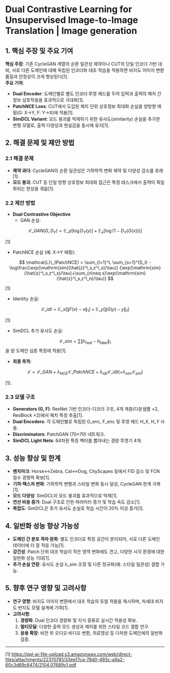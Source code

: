 # Dual Contrastive Learning for Unsupervised Image-to-Image Translation | Image generation

## 1. 핵심 주장 및 주요 기여  
**핵심 주장**: 기존 CycleGAN 계열의 순환 일관성 제약이나 CUT의 단일 인코더 기반 대비, 서로 다른 도메인에 대해 독립된 인코더와 대조 학습을 적용하면 비지도 이미지 변환 품질과 안정성이 크게 향상된다[1].  
**주요 기여**:  
- **Dual Encoder**: 도메인별로 별도 인코더·투영 헤드를 두어 입력과 출력의 패치 간 정보 상호작용을 효과적으로 극대화[1].  
- **PatchNCE Loss**: CUT에서 도입된 패치 단위 상호정보 최대화 손실을 양방향 매핑(G: X→Y, F: Y→X)에 적용[1].  
- **SimDCL Variant**: 모드 붕괴를 억제하기 위한 유사도(similarity) 손실을 추가한 변형 모델로, 출력 다양성과 현실감을 동시에 유지[1].  

## 2. 해결 문제 및 제안 방법  
### 2.1 해결 문제  
- **제약 과다**: CycleGAN의 순환 일관성은 기하학적 변화 제약 및 다양성 감소를 초래[1].  
- **모드 붕괴**: CUT 등 단일 방향 상호정보 최대화 접근은 특정 태스크에서 출력이 획일화되는 현상을 겪음[1].  

### 2.2 제안 방법  
- **Dual Contrastive Objective**  
  - GAN 손실:
  
$$ \mathcal{L}\_{GAN}(G,D_Y)= \mathbb{E}\_{y}[\log D_Y(y)]+\mathbb{E}_{x}[\log(1-D_Y(G(x)))]$$

[1]
    
  - PatchNCE 손실 (예: X→Y 매핑):

$$
      \mathcal{L}\_{PatchNCE} = \sum_{l=1}^L \sum_{s=1}^{S_l} -\log\frac{\exp(\mathrm{sim}(\hat{z}^l_s,z^l_s)/\tau)}
      {\exp(\mathrm{sim}(\hat{z}^l_s,z^l_s)/\tau)+\sum_{n\neq s}\exp(\mathrm{sim}(\hat{z}^l_s,z^l_n)/\tau)}
$$

[1]  
  - Identity 손실:

$$ \mathcal{L}\_{idt} = \mathbb{E}\_{x}[\|F(x)-x\|_1] + \mathbb{E}\_{y}[\|G(y)-y\|_1]$$

[1]  
  - SimDCL 추가 유사도 손실:

$$\mathcal{L}\_{sim} = \sum \|h_{\mathrm{real}} - h_{\mathrm{fake}}\|_1$$ 을 양 도메인 심층 특징에 적용[1].


- **최종 목적**:

$$\mathcal{L} = \mathcal{L}\_{GAN} + \lambda_{NCE}\mathcal{L}\_{PatchNCE} + \lambda_{idt}\mathcal{L}\_{idt} (+ \lambda_{sim}\mathcal{L}_{sim})$$

[1].  

### 2.3 모델 구조  
- **Generators (G, F)**: ResNet 기반 인코더-디코더 구조, 4개 계층(다운샘플 ×2, ResBlock ×2)에서 패치 특징 추출[1].  
- **Dual Encoders**: 각 도메인별로 독립된 G_enc, F_enc 및 투영 헤드 H_X, H_Y 사용.  
- **Discriminators**: PatchGAN (70×70) 네트워크.  
- **SimDCL Light Nets**: 64차원 특징 벡터를 뽑아내는 경량 투영기 4개.  

## 3. 성능 향상 및 한계  
- **벤치마크**: Horse↔Zebra, Cat↔Dog, CityScapes 등에서 FID 감소 및 FCN 점수 경쟁력 확보[1].  
- **기하·텍스처 변화**: 기하학적 변형과 스타일 변화 동시 달성, CycleGAN 한계 극복[1].  
- **모드 다양성**: SimDCL이 모드 붕괴를 효과적으로 억제[1].  
- **연산 비용 증가**: Dual 구조로 인한 파라미터 증가 및 학습 속도 감소[1].  
- **복잡도**: SimDCL은 추가 유사도 손실로 학습 시간이 20% 이상 증가[1].  

## 4. 일반화 성능 향상 가능성  
- **도메인 간 분포 격차 완화**: 별도 인코더로 특징 공간이 분리되어, 서로 다른 도메인 데이터에 더 잘 적응 가능[1].  
- **강건성**: Patch 단위 대조 학습이 작은 영역 변화에도 견고, 다양한 시각 환경에 대한 일반화 성능 기대[1].  
- **추가 손실 연장**: 유사도 손실 λ_sim 조정 및 다른 정규화(예: 스타일 일관성) 결합 가능.  

## 5. 향후 연구 영향 및 고려사항  
- **연구 영향**: 비지도 이미지 변환에서 대조 학습의 듀얼 적용을 제시하며, 차세대 비지도·반지도 모델 설계에 기여[1].  
- **고려사항**:  
  1. **경량화**: Dual 인코더 경량화 및 지식 증류로 실시간 적용성 확보.  
  2. **멀티모달**: 다양한 출력 모드 생성과 제어를 위한 스타일 코드 결합 연구.  
  3. **응용 확장**: 비전 외 오디오·비디오 변환, 의료영상 등 다차원 도메인에의 일반화 검증.  

---

[1] https://ppl-ai-file-upload.s3.amazonaws.com/web/direct-files/attachments/22370781/33ee17ca-78d0-493c-a9a2-60c3d89c6474/2104.07689v1.pdf

